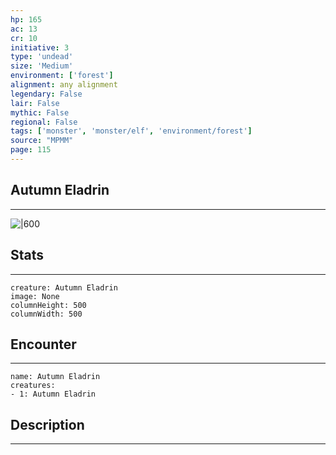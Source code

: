 ```yaml
---
hp: 165
ac: 13
cr: 10
initiative: 3
type: 'undead'    
size: 'Medium'
environment: ['forest']
alignment: any alignment
legendary: False
lair: False
mythic: False
regional: False
tags: ['monster', 'monster/elf', 'environment/forest']
source: "MPMM"
page: 115
---
```


## Autumn Eladrin
---

![|600](D:/Program%20Files/5e.tools/img/bestiary/MPMM/Autumn%20Eladrin.webp)

## Stats
---

```statblock
creature: Autumn Eladrin
image: None
columnHeight: 500
columnWidth: 500
```

## Encounter
---

```encounter-table
name: Autumn Eladrin
creatures:
- 1: Autumn Eladrin
```

## Description
---




